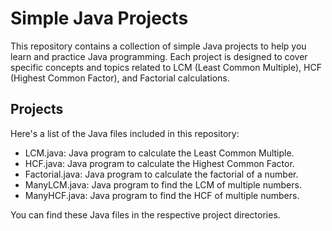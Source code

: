 # Simple Java Projects

This repository contains a collection of simple Java projects to help you learn and practice Java programming. Each project is designed to cover specific concepts and topics related to LCM (Least Common Multiple), HCF (Highest Common Factor), and Factorial calculations.

## Projects

Here's a list of the Java files included in this repository:

- LCM.java: Java program to calculate the Least Common Multiple.
- HCF.java: Java program to calculate the Highest Common Factor.
- Factorial.java: Java program to calculate the factorial of a number.
- ManyLCM.java: Java program to find the LCM of multiple numbers.
- ManyHCF.java: Java program to find the HCF of multiple numbers.

You can find these Java files in the respective project directories.
